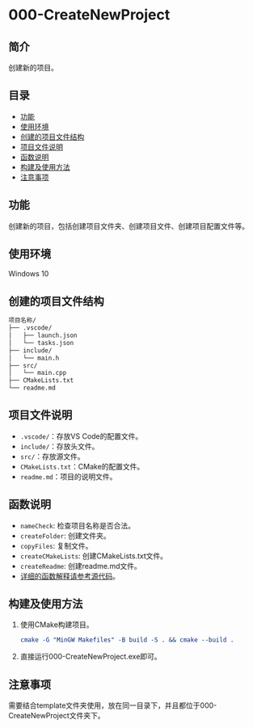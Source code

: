 # 000-CreateNewProject

## 简介

创建新的项目。

## 目录

- [功能](#功能)
- [使用环境](#使用环境)
- [创建的项目文件结构](#创建的项目文件结构)
- [项目文件说明](#项目文件说明)
- [函数说明](#函数说明)
- [构建及使用方法](#构建及使用方法)
- [注意事项](#注意事项)

## 功能

创建新的项目，包括创建项目文件夹、创建项目文件、创建项目配置文件等。

## 使用环境

Windows 10

## 创建的项目文件结构

```bash
项目名称/
├── .vscode/
│   ├── launch.json
│   └── tasks.json
├── include/
│   └── main.h
├── src/
│   └── main.cpp
├── CMakeLists.txt
└── readme.md
```

## 项目文件说明

- `.vscode/`：存放VS Code的配置文件。
- `include/`：存放头文件。
- `src/`：存放源文件。
- `CMakeLists.txt`：CMake的配置文件。
- `readme.md`：项目的说明文件。

## 函数说明

- `nameCheck`: 检查项目名称是否合法。
- `createFolder`: 创建文件夹。
- `copyFiles`: 复制文件。
- `createCMakeLists`: 创建CMakeLists.txt文件。
- `createReadme`: 创建readme.md文件。
- [详细的函数解释请参考源代码](./src/main.cpp)。

## 构建及使用方法

1. 使用CMake构建项目。

    ```cmake
    cmake -G "MinGW Makefiles" -B build -S . && cmake --build .
    ```

2. 直接运行000-CreateNewProject.exe即可。

## 注意事项

需要结合template文件夹使用，放在同一目录下，并且都位于000-CreateNewProject文件夹下。
